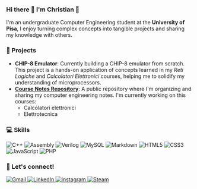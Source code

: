 ### Hi there 👋 I'm Christian 🫡

I'm an undergraduate Computer Engineering student at the **University of Pisa**, I enjoy turning complex concepts into tangible projects and sharing my knowledge with others.

### 🚀 Projects

- **CHIP-8 Emulator**: Currently building a CHIP-8 emulator from scratch. This project is a hands-on application of concepts learned in my *Reti Logiche* and *Calcolatori Elettronici* courses, helping me to solidify my understanding of microprocessors.
- **[Course Notes Repository](https://github.com/MartyMcFly2905/Appunti_IngInformatica)**: A public repository where I'm organizing and sharing my computer engineering notes. I'm currently working on this courses:
  - Calcolatori elettronici
  - Elettrotecnica

### 💻 Skills

![C++](https://img.shields.io/badge/C%2B%2B-00599C?style=for-the-badge&logo=c%2B%2B&logoColor=white)
![Assembly](https://img.shields.io/badge/Assembly-010101?style=for-the-badge&logo=assemblyscript&logoColor=white)
![Verilog](https://img.shields.io/badge/Verilog-424242?style=for-the-badge&logo=verilog&logoColor=white)
![MySQL](https://img.shields.io/badge/MySQL-4479A1?style=for-the-badge&logo=mysql&logoColor=white)
![Markdown](https://img.shields.io/badge/Markdown-000000?style=for-the-badge&logo=markdown&logoColor=white)
![HTML5](https://img.shields.io/badge/HTML5-E34F26?style=for-the-badge&logo=html5&logoColor=white)
![CSS3](https://img.shields.io/badge/CSS3-1572B6?style=for-the-badge&logo=css3&logoColor=white)
![JavaScript](https://img.shields.io/badge/JavaScript-F7DF1E?style=for-the-badge&logo=javascript&logoColor=black)
![PHP](https://img.shields.io/badge/PHP-777BB4?style=for-the-badge&logo=php&logoColor=white)

<!--
### 📊 My GitHub Stats

<details>
  <summary>Stats</summary>
  <br/>
  [![Your GitHub Stats](https://github-readme-stats.vercel.app/api?username=MartyMcFly2905&show_icons=true&theme=dracula)](https://github.com/anuraghazra/github-readme-stats)
  [![Top Languages](https://github-readme-stats.vercel.app/api/top-langs/?username=MartyMcFly2905&layout=compact&theme=dracula)](https://github.com/anuraghazra/github-readme-stats)
</details>
-->

### 💬 Let's connect!

<p align="left">
  <a href="mailto:cantavenerachristian@gmail.com">
    <img src="https://img.shields.io/badge/Gmail-D14836?style=for-the-badge&logo=gmail&logoColor=white" alt="Gmail"/>
  </a>
  <a href="https://www.linkedin.com/in/christian-cantavenera-0b2a772a6/">
    <img src="https://img.shields.io/badge/LinkedIn-0077B5?style=for-the-badge&logo=linkedin&logoColor=white" alt="LinkedIn"/>
  </a>
  <a href="https://www.instagram.com/chris_n_chips_/">
    <img src="https://img.shields.io/badge/Instagram-E4405F?style=for-the-badge&logo=instagram&logoColor=white" alt="Instagram"/>
  </a>
  <a href="https://steamcommunity.com/id/thecallofdutyhacker/">
    <img src="https://img.shields.io/badge/Steam-000000?style=for-the-badge&logo=steam&logoColor=white" alt="Steam"/>
  </a>
</p>
